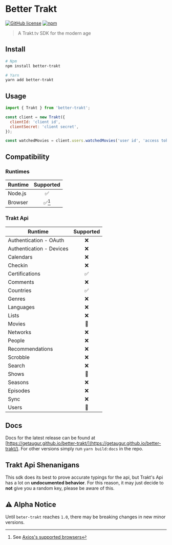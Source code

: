 # Better Trakt

[![GitHub license](https://img.shields.io/github/license/getaugur/better-trakt)](https://github.com/getaugur/better-trakt/blob/main/LICENSE) [![npm](https://img.shields.io/npm/v/better-trakt?logo=npm)](https://www.npmjs.com/package/better-trakt)

> A Trakt.tv SDK for the modern age

## Install

```bash
# Npm
npm install better-trakt

# Yarn
yarn add better-trakt
```

## Usage

```js
import { Trakt } from 'better-trakt';

const client = new Trakt({
  clientId: 'client id',
  clientSecret: 'client secret',
});

const watchedMovies = client.users.watchedMovies('user id', 'access token');
```

## Compatibility

### Runtimes

| Runtime | Supported |
| ------- | :-------: |
| Node.js |    ✅     |
| Browser |  ✅[^1]   |

[^1]: See [Axios's supported browsers](https://github.com/axios/axios/#browser-support)

### Trakt Api

| Runtime                  | Supported |
| ------------------------ | :-------: |
| Authentication - OAuth   |    ❌     |
| Authentication - Devices |    ❌     |
| Calendars                |    ❌     |
| Checkin                  |    ❌     |
| Certifications           |    ✅     |
| Comments                 |    ❌     |
| Countries                |    ✅     |
| Genres                   |    ❌     |
| Languages                |    ❌     |
| Lists                    |    ❌     |
| Movies                   |    🚧     |
| Networks                 |    ❌     |
| People                   |    ❌     |
| Recommendations          |    ❌     |
| Scrobble                 |    ❌     |
| Search                   |    ❌     |
| Shows                    |    🚧     |
| Seasons                  |    ❌     |
| Episodes                 |    ❌     |
| Sync                     |    ❌     |
| Users                    |    🚧     |

## Docs

Docs for the latest release can be found at [https://getaugur.github.io/better-trakt/](https://getaugur.github.io/better-trakt/). For other versions simply run `yarn build:docs` in the repo.

## Trakt Api Shenanigans

This sdk does its best to prove accurate typings for the api, but Trakt's Api has a lot on **undocumented behavior**. For this reason, it may just decide to **not** give you a random key, please be aware of this.

## ⚠️ Alpha Notice

Until `beter-trakt` reaches `1.0`, there may be breaking changes in new minor versions.
